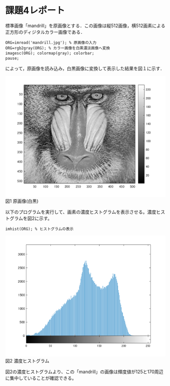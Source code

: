 # 課題4レポート

標準画像「mandrill」を原画像とする．この画像は縦512画像，横512画素による正方形のディジタルカラー画像である．
```
ORG=imread('mandrill.jpg'); % 原画像の入力
ORG=rgb2gray(ORG); % カラー画像を白黒濃淡画像へ変換
imagesc(ORG); colormap(gray); colorbar;
pause;
```
によって，原画像を読み込み，白黒画像に変換して表示した結果を図１に示す．

![原画像](https://github.com/juntdu/lecture_image_processing/blob/master/image/kadai4/kadai4_1.png)  
図1 原画像(白黒)

以下のプログラムを実行して、画素の濃度ヒストグラムを表示させる。濃度ヒストグラムを図2に示す。
```
imhist(ORG); % ヒストグラムの表示
```

![原画像](https://github.com/juntdu/lecture_image_processing/blob/master/image/kadai4/kadai4_2.png)  
図2 濃度ヒストグラム

図2の濃度ヒストグラムより、この「mandrill」の画像は輝度値が125と170周辺に集中していることが確認できる。
